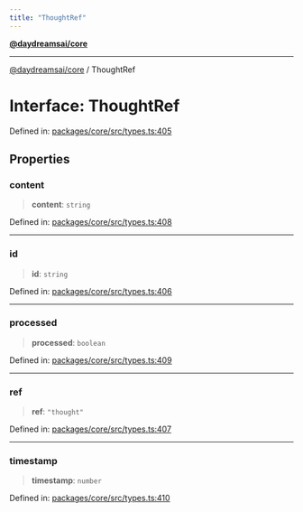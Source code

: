 ```yaml
---
title: "ThoughtRef"
---
```


[**@daydreamsai/core**](./api-reference.md)

***

[@daydreamsai/core](./api-reference.md) / ThoughtRef

# Interface: ThoughtRef

Defined in: [packages/core/src/types.ts:405](https://github.com/dojoengine/daydreams/blob/cade502c379b7b9e103832026447c86310638fce/packages/core/src/types.ts#L405)

## Properties

### content

> **content**: `string`

Defined in: [packages/core/src/types.ts:408](https://github.com/dojoengine/daydreams/blob/cade502c379b7b9e103832026447c86310638fce/packages/core/src/types.ts#L408)

***

### id

> **id**: `string`

Defined in: [packages/core/src/types.ts:406](https://github.com/dojoengine/daydreams/blob/cade502c379b7b9e103832026447c86310638fce/packages/core/src/types.ts#L406)

***

### processed

> **processed**: `boolean`

Defined in: [packages/core/src/types.ts:409](https://github.com/dojoengine/daydreams/blob/cade502c379b7b9e103832026447c86310638fce/packages/core/src/types.ts#L409)

***

### ref

> **ref**: `"thought"`

Defined in: [packages/core/src/types.ts:407](https://github.com/dojoengine/daydreams/blob/cade502c379b7b9e103832026447c86310638fce/packages/core/src/types.ts#L407)

***

### timestamp

> **timestamp**: `number`

Defined in: [packages/core/src/types.ts:410](https://github.com/dojoengine/daydreams/blob/cade502c379b7b9e103832026447c86310638fce/packages/core/src/types.ts#L410)
